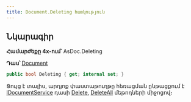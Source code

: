 ```yaml
---
title: Document.Deleting հատկություն
---
```


## Նկարագիր

**Համարժեքը 4x-ում՝** AsDoc.Deleting

**Դաս՝** [Document](../document.md)

```c#
public bool Deleting { get; internal set; }
```

Ցույց է տալիս, արդյոք փաստաթուղթը հեռացման ընթացքում է [IDocumentService](../../services/IDocumentService.md) դասի [Delete](../../services/IDocumentService/Delete.md), [DeleteAll](../../services/IDocumentService/DeleteAll.md) մեթոդների միջոցով։

